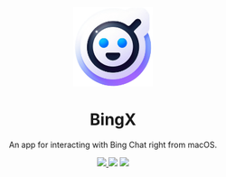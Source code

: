 <p align="center">
  <p align="center">
   <img width="140" height="140" src="resources/icon.png" alt="Icon">
  </p>
  <h1 align="center">
    <b>BingX</b>
  </h1>
  <p align="center">
    An app for interacting with Bing Chat right from macOS.
    <br />
  </p>
</p>
<p align="center">
  <a href="https://www.gnu.org/licenses/gpl-3.0">
    <img src="https://img.shields.io/static/v1?label=Licence&message=GPL%20v3&color=000" />
  </a>
  <img src="https://img.shields.io/github/repo-size/dortanes/bingx" />
  <a href="https://github.com/dortanes/bingx/releases"><img src="https://img.shields.io/github/downloads/dortanes/bingx/total" /></a>
  <br />
</p>
